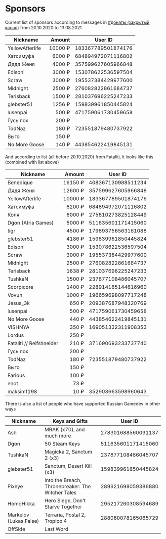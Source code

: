 # Sponsors

Current list of sponsors according to messages in [#донаты (закрытый канал)](https://discord.com/channels/504617984594018325/768027954265063434/805531113019670538) from 20.10.2020 to 13.08.2021

| Nickname        |  Amount | User ID            |
| --------------- | ------: | ------------------ |
| YellowAfterlife | 10000 ₽ | 183367789501874176 |
| Хатсимуфа       |  6000 ₽ | 684894972071116802 |
| Дядя Женя       |  4000 ₽ | 357599627605966848 |
| Edisoni         |  3000 ₽ | 153078622536597504 |
| Scraw           |  3000 ₽ | 195537384429977600 |
| Midnight        |  2500 ₽ | 276082822861684737 |
| Terisback       |  1500 ₽ | 281037696225247233 |
| glebster51      |  1256 ₽ | 159839961850445824 |
| lusenpai        |   500 ₽ | 471759061730459658 |
| Гусь лох        |   200 ₽ |                    |
| TodNaz          |   180 ₽ | 723551879480737922 |
| Выго            |   150 ₽ |                    |
| No More Goose   |   140 ₽ | 443854622419845131 |

And according to list (all before 20.10.2020) from Fataliti, it looks like this (combined with list above)

| Nickname                 |  Amount | User ID            |
| ------------------------ | ------: | ------------------ |
| Benedique                | 16150 ₽ | 408367130988511234 |
| Дядя Женя                | 12600 ₽ | 357599627605966848 |
| YellowAfterlife          | 10000 ₽ | 183367789501874176 |
| Хатсимуфа                |  8200 ₽ | 684894972071116802 |
| Коля                     |  6000 ₽ | 275810273825128449 |
| Dgon (Atria Games)       |  5000 ₽ | 511635601171415060 |
| tigr                     |  4500 ₽ | 179893756563161088 |
| glebster51               |  4186 ₽ | 159839961850445824 |
| Edisoni                  |  3000 ₽ | 153078622536597504 |
| Scraw                    |  3000 ₽ | 195537384429977600 |
| Midnight                 |  2500 ₽ | 276082822861684737 |
| Terisback                |  1638 ₽ | 281037696225247233 |
| TushkaN                  |  1500 ₽ | 237877108486045707 |
| Scorpicore               |  1400 ₽ | 228914165144616960 |
| Vovun                    |  1000 ₽ | 196659698097717248 |
| Jesus_3k                 |   650 ₽ | 209387687948320769 |
| lusenpai                 |   500 ₽ | 471759061730459658 |
| No More Goose            |   440 ₽ | 443854622419845131 |
| VISHNYA                  |   350 ₽ | 169051332311908353 |
| Lordus                   |   250 ₽ |                    |
| Fataliti // Reifshneider |   210 ₽ | 371690693233737740 |
| Гусь лох                 |   200 ₽ |                    |
| TodNaz                   |   180 ₽ | 723551879480737922 |
| Выго                     |   150 ₽ |                    |
| Farious                  |   100 ₽ |                    |
| enot                     |    73 ₽ |                    |
| maksimf198               |    10 ₽ | 352903663598960643 |

There is also a list of people who have supported Russian Gamedev in other ways

| Nickname               | Keys and Gifts                                    | User ID            |
| ---------------------- | ------------------------------------------------- | ------------------ |
| Ash                    | MRAK (x70), and much more                         | 278301688560091137 |
| Dgon                   | 50 Steam Keys                                     | 511635601171415060 |
| TushkaN                | Magicka 2, Sanctum 2 (x3)                         | 237877108486045707 |
| glebster51             | Sanctum, Desert Kill (x3)                         | 159839961850445824 |
| Pixeye                 | Into the Breach, Thronebreaker: The Witcher Tales | 289921698059386880 |
| HomoHikka              | Hero Siege, Don't Starve Together                 | 295217260308594689 |
| Markelov (Lukas False) | Terraria, Postal 2, Tropico 4                     | 288060078165065729 |
| OffSide                | Last Word                                         |                    |
